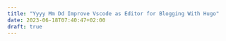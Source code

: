 ```yaml
---
title: "Yyyy Mm Dd Improve Vscode as Editor for Blogging With Hugo"
date: 2023-06-18T07:40:47+02:00
draft: true
---
```


